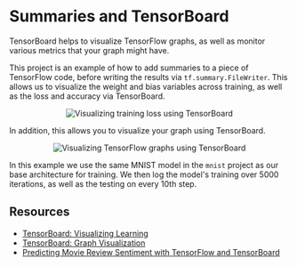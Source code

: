 # Summaries and TensorBoard
TensorBoard helps to visualize TensorFlow graphs, as well as monitor various metrics that your graph might have. 

This project is an example of how to add summaries to a piece of TensorFlow code, before writing the results via `tf.summary.FileWriter`. This allows us to visualize the weight and bias variables across training, as well as the loss and accuracy via TensorBoard.

<p align="center">
    <img alt="Visualizing training loss using TensorBoard"
         src="https://www.tensorflow.org/images/mnist_tensorboard.png" />
</p>

In addition, this allows you to visualize your graph using TensorBoard.

<p align="center">
    <img alt="Visualizing TensorFlow graphs using TensorBoard"
         src="https://www.tensorflow.org/images/colorby_structure.png" />
</p>

In this example we use the same MNIST model in the `mnist` project as our base architecture for training. We then log the model's training over 5000 iterations, as well as the testing on every 10th step.

## Resources
* [TensorBoard: Visualizing Learning](https://www.tensorflow.org/guide/summaries_and_tensorboard)
* [TensorBoard: Graph Visualization](https://www.tensorflow.org/guide/graph_viz)
* [Predicting Movie Review Sentiment with TensorFlow and TensorBoard](https://medium.com/@Currie32/predicting-movie-review-sentiment-with-tensorflow-and-tensorboard-53bf16af0acf)
